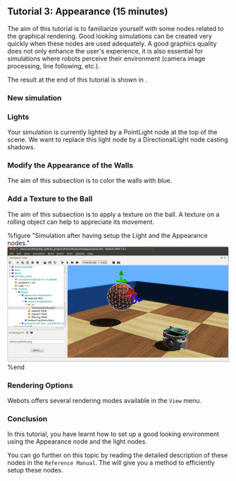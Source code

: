 ## Tutorial 3: Appearance (15 minutes)

The aim of this tutorial is to familiarize yourself with some nodes related to
the graphical rendering. Good looking simulations can be created very quickly
when these nodes are used adequately. A good graphics quality does not only
enhance the user's experience, it is also essential for simulations where robots
perceive their environment (camera image processing, line following, etc.).

The result at the end of this tutorial is shown in .

### New simulation

### Lights

Your simulation is currently lighted by a PointLight node at the top of the
scene. We want to replace this light node by a DirectionalLight node casting
shadows.

### Modify the Appearance of the Walls

The aim of this subsection is to color the walls with blue.

### Add a Texture to the Ball

The aim of this subsection is to apply a texture on the ball. A texture on a
rolling object can help to appreciate its movement.

%figure "Simulation after having setup the Light and the Appearance nodes."
![Simulation after having setup the Light and the Appearance nodes.](png/tutorial_appearance.png)
%end

### Rendering Options

Webots offers several rendering modes available in the `View` menu.

### Conclusion

In this tutorial, you have learnt how to set up a good looking environment using
the Appearance node and the light nodes.

You can go further on this topic by reading the detailed description of these
nodes in the `Reference Manual`. The  will give you a method to efficiently
setup these nodes.

